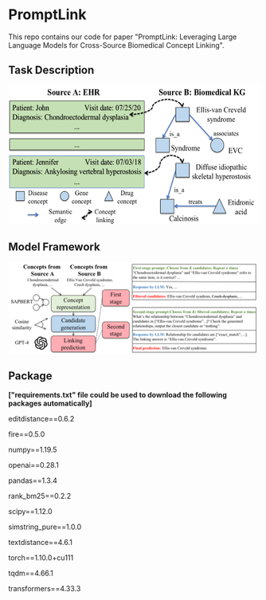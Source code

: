 # PromptLink
This repo contains our code for paper "PromptLink: Leveraging Large Language Models for Cross-Source Biomedical Concept Linking".

## Task Description
<div align="center">
<img src="docs/figure1.png" alt="toy-example" width="580" height="280">
</div>

## Model Framework

![model-framework](docs/figure2.png)

## Package 
**["requirements.txt" file could be used to download the following packages automatically]**

editdistance==0.6.2

fire==0.5.0

numpy==1.19.5

openai==0.28.1

pandas==1.3.4

rank_bm25==0.2.2

scipy==1.12.0

simstring_pure==1.0.0

textdistance==4.6.1

torch==1.10.0+cu111

tqdm==4.66.1

transformers==4.33.3

